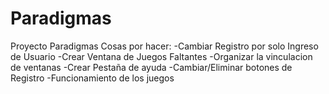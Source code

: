 Paradigmas
==========

Proyecto Paradigmas
Cosas por hacer:
-Cambiar Registro por solo Ingreso de Usuario
-Crear Ventana de Juegos Faltantes
-Organizar la vinculacion de ventanas
-Crear Pestaña de ayuda
-Cambiar/Eliminar botones de Registro
-Funcionamiento de los juegos
